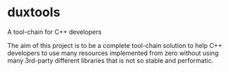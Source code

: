 # duxtools
A tool-chain for C++ developers

The aim of this project is to be a complete tool-chain solution to help C++ developers to use many 
resources implemented from zero without using many 3rd-party different libraries that is not 
so stable and performatic.
